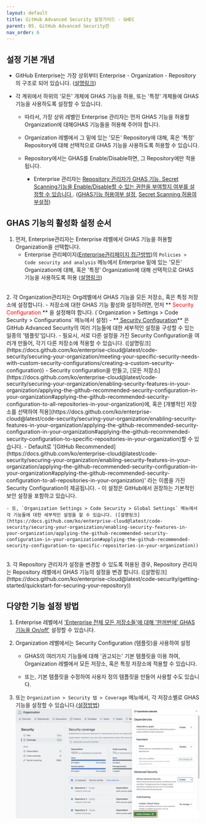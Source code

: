 ```yaml
---
layout: default
title: GitHub Advanced Security 설정가이드 - GHEC
parent: 05. GitHub Advanced Security란
nav_order: 6
---
```


## 설정 기본 개념

 - GitHub Enterprise는 가장 상위부터 Enterprise - Organization - Repository의 구조로 되어 있습니다. ([설명링크](../Ch1.GitHub이란/GitHub의%20기본개념,용어설명.md))

- 각 계위에서 하위의 '모든' 개체에 GHAS 기능을 허용, 또는 '특정' 개체들에 GHAS 기능을 사용하도록 설정할 수 있습니다.  
  - 따라서, 가장 상위 레벨인 Enterprise 관리자는 먼저 GHAS 기능을 허용할 Organization에 대해GHAS 기능들을 허용해 주어야 합니다. 

  - Organization 레벨에서 그 밑에 있는 '모든' Repository에 대해, 혹은 '특정' Repository에 대해 선택적으로 GHAS 기능을 사용하도록 허용할 수 있습니다.

  - Repository에서는 GHAS를 Enable/Disable하면, 그 Repository에만 적용됩니다.
    * Enterprise 관리자는 <U> Repository 관리자가 GHAS 기능, Secret Scanning기능을 Enable/Disable할 수 있는 권한을 부여할지 여부를 설정할 수 있습니다 </U>. ([GHAS기능 허용여부 설정](https://docs.github.com/ko/enterprise-cloud@latest/admin/enforcing-policies/enforcing-policies-for-your-enterprise/enforcing-policies-for-code-security-and-analysis-for-your-enterprise#%EC%97%94%ED%84%B0%ED%94%84%EB%9D%BC%EC%9D%B4%EC%A6%88%EC%9D%98-%EB%A6%AC%ED%8F%AC%EC%A7%80%ED%86%A0%EB%A6%AC%EC%97%90%EC%84%9C-github-advanced-security-%EA%B8%B0%EB%8A%A5%EC%9D%98-%EC%82%AC%EC%9A%A9%EC%9D%84-%EA%B4%80%EB%A6%AC%ED%95%98%EB%8A%94-%EC%A0%95%EC%B1%85-%EC%A0%81%EC%9A%A9), [Secret Scanning 허용여부설정](https://docs.github.com/ko/enterprise-cloud@latest/admin/enforcing-policies/enforcing-policies-for-your-enterprise/enforcing-policies-for-code-security-and-analysis-for-your-enterprise#%EC%97%94%ED%84%B0%ED%94%84%EB%9D%BC%EC%9D%B4%EC%A6%88%EC%9D%98-%EB%A6%AC%ED%8F%AC%EC%A7%80%ED%86%A0%EB%A6%AC%EC%97%90%EC%84%9C-secret-scanning%EC%9D%98-%EC%82%AC%EC%9A%A9%EC%9D%84-%EA%B4%80%EB%A6%AC%ED%95%98%EA%B8%B0-%EC%9C%84%ED%95%9C-%EC%A0%95%EC%B1%85-%EC%A0%81%EC%9A%A9))

## GHAS 기능의 활성화 설정 순서

1. 먼저, Enterprise관리자는 Enterprise 레벨에서 GHAS 기능을 허용할 Organization을 선택합니다.
   - Enterprise 관리페이지([Enterprise관리페이지 접근방법](../Ch2.Enterprise_account/Enterprise_account.md))의 `Policies > Code security and analysis` 메뉴에서 Enterprise 밑에 있는 '모든' Organization에 대해, 혹은 '특정' Organization에 대해 선택적으로 GHAS 기능을 사용하도록 허용 ([설명링크](https://docs.github.com/ko/enterprise-cloud@latest/admin/enforcing-policies/enforcing-policies-for-your-enterprise/enforcing-policies-for-code-security-and-analysis-for-your-enterprise#%EC%97%94%ED%84%B0%ED%94%84%EB%9D%BC%EC%9D%B4%EC%A6%88-%EC%A1%B0%EC%A7%81%EC%97%90%EC%84%9C-github-advanced-security%EC%9D%84%EB%A5%BC-%EC%82%AC%EC%9A%A9%ED%95%98%EA%B8%B0-%EC%9C%84%ED%95%9C-%EC%A0%95%EC%B1%85-%EC%A0%81%EC%9A%A9))
<br>
2. 각 Organization관리자는 Org레벨에서 GHAS 기능을 모든 저장소, 혹은 특정 저장소에 설정합니다.
    - 저장소에 대한 GHAS 기능 활성화 설정하려면, 먼저 **<span style="color:red"> Security Configuration </span>** 을 설정해야 합니다. (`Organization > Settings > Code Security > Configurations` 메뉴에서 설정)
    - **<U> Security Configuration</U>** 은 GitHub Advanced Security의 여러 기능들에 대한 세부적인 설정을 구성할 수 있는 일종의 '템플릿'입니다. 
    - 필요시, 서로 다른 설정을 가진 Security Configuration을 여러개 만들어, 각기 다른 저장소에 적용할 수 있습니다. ([설명링크](https://docs.github.com/ko/enterprise-cloud@latest/code-security/securing-your-organization/meeting-your-specific-security-needs-with-custom-security-configurations/creating-a-custom-security-configuration))
    - Security configuration을 만들고, [모든 저장소](https://docs.github.com/ko/enterprise-cloud@latest/code-security/securing-your-organization/enabling-security-features-in-your-organization/applying-the-github-recommended-security-configuration-in-your-organization#applying-the-github-recommended-security-configuration-to-all-repositories-in-your-organization)에, 혹은 [개별적인 저장소를 선택하여 적용](https://docs.github.com/ko/enterprise-cloud@latest/code-security/securing-your-organization/enabling-security-features-in-your-organization/applying-the-github-recommended-security-configuration-in-your-organization#applying-the-github-recommended-security-configuration-to-specific-repositories-in-your-organization)할 수 있습니다.
    - Default로 '[GitHub Recommended](https://docs.github.com/ko/enterprise-cloud@latest/code-security/securing-your-organization/enabling-security-features-in-your-organization/applying-the-github-recommended-security-configuration-in-your-organization#applying-the-github-recommended-security-configuration-to-all-repositories-in-your-organization)' 라는 이름을 가진 Security Configuration이 제공됩니다. 
      - 이 설정은 GitHub에서 권장하는 기본적인 보안 설정을 포함하고 있습니다.

    - 또, `Organization Settings > Code Security > Global Settings` 메뉴에서 각 기능들에 대한 세부적인 설정을 할 수 있습니다. ([설명링크](https://docs.github.com/ko/enterprise-cloud@latest/code-security/securing-your-organization/enabling-security-features-in-your-organization/applying-the-github-recommended-security-configuration-in-your-organization#applying-the-github-recommended-security-configuration-to-specific-repositories-in-your-organization))
<br>
3. 각 Repository 관리자가 설정을 변경할 수 있도록 허용된 경우, Repository 관리자는 Repository 레벨에서 GHAS 기능의 설정을 변경 합니다. ([설명링크](https://docs.github.com/ko/enterprise-cloud@latest/code-security/getting-started/quickstart-for-securing-your-repository))


## 다양한 기능 설정 방법

1. Enterprise 레벨에서 ['Enterprise 전체 모든 저장소들'에 대해 '한꺼번에' GHAS 기능을 On/off'](https://docs.github.com/en/enterprise-cloud@latest/admin/managing-code-security/managing-github-advanced-security-for-your-enterprise/managing-github-advanced-security-features-for-your-enterprise#managing-advanced-security-features:~:text=on%20your%20repository.-,Managing%20Advanced%20Security%20features,-Note%3A%20If) 설정할 수 있습니다. 
  

2. Organization 레벨에서는 Security Configuration (템플릿)을 사용하여 설정

   - GHAS의 여러가지 기능들에 대해 '권고되는' 기본 템플릿을 이용 하여, Organization 레벨에서 모든 저장소, 혹은 특정 저장소에 적용할 수 있습니다. 

   - 또는, 기본 템플릿을 수정하여 사용자 정의 템플릿을 만들어 사용할 수도 있습니다.

3. 또는 `Organization > Security 탭 > Coverage` 메뉴에서, 각 저장소별로 GHAS 기능을 설정할 수 있습니다.([설정방법](https://docs.github.com/ko/enterprise-cloud@latest/code-security/security-overview/enabling-security-features-for-multiple-repositories#enabling-security-features-for-multiple-repositories))
  ![image](./img/security-coverage-view-multi-repo-side-panel.png)



